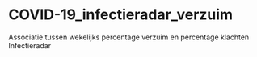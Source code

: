 # COVID-19_infectieradar_verzuim
Associatie tussen wekelijks percentage verzuim en percentage klachten Infectieradar
